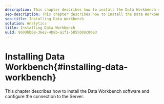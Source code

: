 ```yaml
---
description: This chapter describes how to install the Data Workbench software and configure the connection to the Server.
seo-description: This chapter describes how to install the Data Workbench software and configure the connection to the Server.
seo-title: Installing Data Workbench
solution: Analytics
title: Installing Data Workbench
uuid: 9609bb68-36e2-4b8b-a1f1-5855008c06e3
---
```


# Installing Data Workbench{#installing-data-workbench}

This chapter describes how to install the Data Workbench software and configure the connection to the Server.


